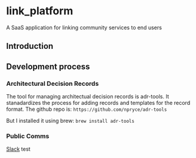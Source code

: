 # link_platform
A SaaS application for linking community services to end users

## Introduction


## Development process

### Architectural Decision Records

The tool for managing architectual decision records is adr-tools. 
It stanadardizes the process for adding records and templates for the record format.
The github repo is:
`https://github.com/npryce/adr-tools`

But I installed it using brew:
`brew install adr-tools`


### Public Comms
[Slack](https://join.slack.com/t/zendesk-volunteer/shared_invite/enQtNDczNTM5MzEwNjQwLTJlNDJiZTc4OWM4ZDAzYTRiZTI2ODg1MzlmM2FlYjFjM2JjM2ZmYjIwMmFhOTNiYTZlODcwOWIzYjllMzZlMDc)
test
